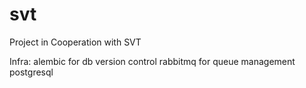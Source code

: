 # svt
Project in Cooperation with SVT


Infra:
alembic for db version control
rabbitmq for queue management
postgresql
